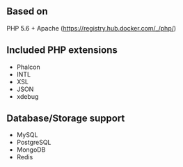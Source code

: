 ## Based on
PHP 5.6 + Apache (https://registry.hub.docker.com/_/php/)

## Included PHP extensions
- Phalcon
- INTL
- XSL
- JSON
- xdebug

## Database/Storage support
- MySQL
- PostgreSQL
- MongoDB
- Redis
